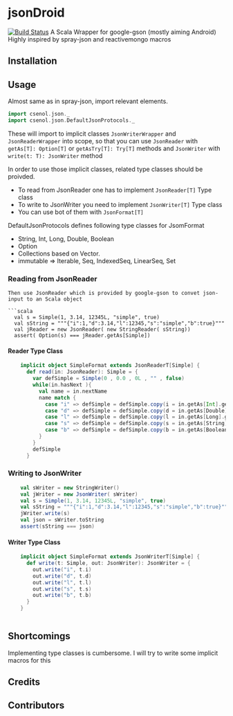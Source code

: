
jsonDroid
=========

[![Build Status](https://travis-ci.org/vngrs/jsonDroid.png?branch=master)](https://travis-ci.org/vngrs/jsonDroid)
A Scala Wrapper for google-gson (mostly aiming Android)
Highly inspired by spray-json and reactivemongo macros

## Installation

## Usage
 
Almost same as in spray-json, import relevant elements.

```scala
import csenol.json._
import csenol.json.DefaultJsonProtocols._

```
These will import to implicit classes ```JsonWriterWrapper``` and ```JsonReaderWrapper``` into scope, so that 
you can use ```JsonReader``` with ```getAs[T]: Option[T]``` or ```getAsTry[T]: Try[T]``` methods and ```JsonWriter``` with ```write(t: T): JsonWriter``` method

In order to use those implicit classes, related type classes should be proivded. 
 * To read from JsonReader one has to implement ```JsonReader[T]``` Type class
 * To write to JsonWriter you need to implement ```JsonWriter[T]``` Type class
 * You can use bot of them with ```JsonFormat[T]```

 DefaultJsonProtocols defines following type classes for JsomFormat

 * String, Int, Long, Double, Boolean
 * Option
 * Collections based on Vector. 
  * immutable => Iterable, Seq, IndexedSeq, LinearSeq, Set


### Reading from JsonReader

```
Then use JsonReader which is provided by google-gson to convet json-input to an Scala object

```scala
  val s = Simple(1, 3.14, 12345L, "simple", true)
  val sString = """{"i":1,"d":3.14,"l":12345,"s":"simple","b":true}"""
  val jReader = new JsonReader( new StringReader( sString))
  assert( Option(s) === jReader.getAs[Simple])

```
#### Reader Type Class

```scala
    implicit object SimpleFormat extends JsonReaderT[Simple] {
      def read(in: JsonReader): Simple = {
        var defSimple = Simple(0 , 0.0 , 0L , "" , false)
        while(in.hasNext ){
          val name = in.nextName
          name match {
            case "i" => defSimple = defSimple.copy(i = in.getAs[Int].get)
            case "d" => defSimple = defSimple.copy(d = in.getAs[Double].get)
            case "l" => defSimple = defSimple.copy(l = in.getAs[Long].get)
            case "s" => defSimple = defSimple.copy(s = in.getAs[String].get)
            case "b" => defSimple = defSimple.copy(b = in.getAs[Boolean].get)
          }
        }
        defSimple
      }

```

### Writing to JsonWriter

```scala 
    val sWriter = new StringWriter()
    val jWriter = new JsonWriter( sWriter)
    val s = Simple(1, 3.14, 12345L, "simple", true)
    val sString = """{"i":1,"d":3.14,"l":12345,"s":"simple","b":true}"""
    jWriter.write(s)
    val json = sWriter.toString
    assert(sString === json)

```
#### Writer Type Class

```scala
    implicit object SimpleFormat extends JsonWriterT[Simple] {
      def write(t: Simple, out: JsonWriter): JsonWriter = {
        out.write("i", t.i)
        out.write("d", t.d)
        out.write("l", t.l)
        out.write("s", t.s)
        out.write("b", t.b)
      }
    }
    
```

## Shortcomings
  Implementing type classes is cumbersome. I will try to write some implicit macros for this

## Credits

## Contributors


